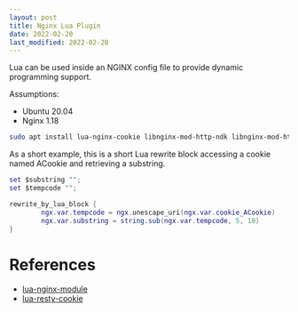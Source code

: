 ```yaml
---
layout: post
title: Nginx Lua Plugin
date: 2022-02-20
last_modified: 2022-02-20
---
```


Lua can be used inside an NGINX config file to provide dynamic programming support.

Assumptions:

* Ubuntu 20.04
* Nginx 1.18

```bash
sudo apt install lua-nginx-cookie libnginx-mod-http-ndk libnginx-mod-http-lua -y
```

As a short example, this is a short Lua rewrite block accessing a cookie named ACookie and retrieving a substring.

```lua
set $substring "";
set $tempcode "";

rewrite_by_lua_block {
        ngx.var.tempcode = ngx.unescape_uri(ngx.var.cookie_ACookie)
        ngx.var.substring = string.sub(ngx.var.tempcode, 5, 10)
}
```


# References

* [lua-nginx-module](https://github.com/openresty/lua-nginx-module)
* [lua-resty-cookie](https://github.com/cloudflare/lua-resty-cookie)
